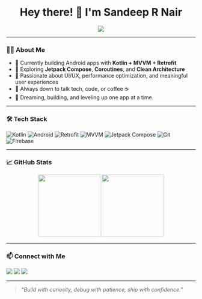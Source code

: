 <h1 align="center">Hey there! 👋 I'm Sandeep R Nair</h1>

<p align="center">
  <img src="https://readme-typing-svg.herokuapp.com?font=Fira+Code&size=22&pause=1000&color=1DA1F2&center=true&vCenter=true&width=600&lines=Android+Developer;Kotlin%2FJava+%7C+Jetpack+Compose+%7C+Flutter;Lifelong+learner+%F0%9F%93%9A+%7C+Builder+%F0%9F%9A%80" />
</p>

---

### 🙋‍♂️ About Me
- 🔭 Currently building Android apps with **Kotlin + MVVM + Retrofit**
- 🌱 Exploring **Jetpack Compose**, **Coroutines**, and **Clean Architecture**
- 🧠 Passionate about UI/UX, performance optimization, and meaningful user experiences
- 💬 Always down to talk tech, code, or coffee ☕
- 🚀 Dreaming, building, and leveling up one app at a time

---

### 🛠️ Tech Stack
![Kotlin](https://img.shields.io/badge/Kotlin-0095D5?style=flat-square&logo=kotlin&logoColor=white)
![Android](https://img.shields.io/badge/Android-3DDC84?style=flat-square&logo=android&logoColor=white)
![Retrofit](https://img.shields.io/badge/Retrofit-007396?style=flat-square)
![MVVM](https://img.shields.io/badge/MVVM-Architecture-blue?style=flat-square)
![Jetpack Compose](https://img.shields.io/badge/Jetpack_Compose-4285F4?style=flat-square&logo=android&logoColor=white)
![Git](https://img.shields.io/badge/Git-F05032?style=flat-square&logo=git&logoColor=white)
![Firebase](https://img.shields.io/badge/Firebase-FFCA28?style=flat-square&logo=firebase&logoColor=white)

---

### 📈 GitHub Stats

<p align="center">
  <img src="https://github-readme-stats.vercel.app/api?username=Sandeep-R-Nair&show_icons=true&theme=radical" height="165">
  <img src="https://github-readme-stats.vercel.app/api/top-langs/?username=Sandeep-R-Nair&layout=compact&theme=radical" height="165">
</p>

---

### 📫 Connect with Me
<p align="left">
  <a href="mailto:sandeep@example.com"><img src="https://img.shields.io/badge/Email-D14836?style=for-the-badge&logo=gmail&logoColor=white"></a>
  <a href="https://www.linkedin.com/in/sandeep-r-nair"><img src="https://img.shields.io/badge/LinkedIn-blue?style=for-the-badge&logo=linkedin&logoColor=white"></a>
  <a href="https://your-portfolio.com"><img src="https://img.shields.io/badge/Portfolio-000?style=for-the-badge&logo=firefox&logoColor=white"></a>
</p>

---

> *“Build with curiosity, debug with patience, ship with confidence.”*

